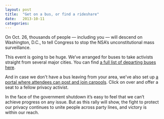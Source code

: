 ```yaml
---
layout: post
title:  "Get on a bus, or find a rideshare"
date:   2013-10-11
categories: 
---
```


On Oct. 26, thousands of people — including you — will descend on Washington, D.C., to tell Congress to stop the NSA’s unconstitutional mass surveillance.

This event is going to be huge. We’ve arranged for buses to take activists straight from several major cities. You can find <a href="https://rally.stopwatching.us/gettingthere.html">a full list of departing buses here</a>.

And in case we don't have a bus leaving from your area, we've also set up <a href="http://www.groupcarpool.com/t/4r6inm" target="_blank">a portal where attendees can post and join carpools</a>. Click on over and offer a seat to a fellow privacy activist.

In the face of the government shutdown it’s easy to feel that we can’t achieve progress on any issue. But as this rally will show, the fight to protect our privacy continues to unite people across party lines, and victory is within our reach.